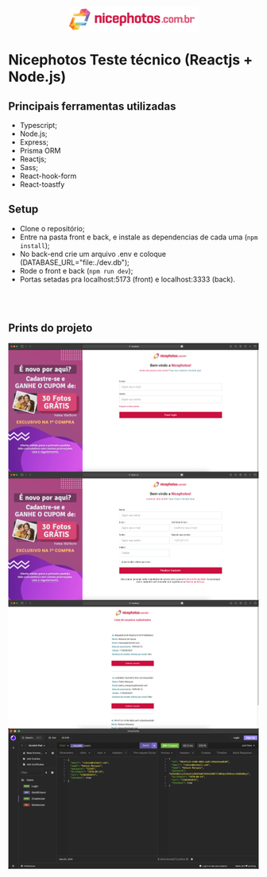 <p align="center">
   <img align="center" src="./.github/nicephotos.png" />
</p>

# Nicephotos Teste técnico (Reactjs + Node.js)

## Principais ferramentas utilizadas

- Typescript;
- Node.js;
- Express;
- Prisma ORM
- Reactjs;
- Sass;
- React-hook-form
- React-toastfy

## Setup

- Clone o repositório;
- Entre na pasta front e back, e instale as dependencias de cada uma (`npm install`);
- No back-end crie um arquivo .env e coloque (DATABASE_URL="file:./dev.db");
- Rode o front e back (`npm run dev`);
- Portas setadas pra localhost:5173 (front) e localhost:3333 (back).

<br />
<br />

## Prints do projeto

<p align="center">
   <img align="center" src="./.github/front1.png" >
   <br />
   <img align="center" src="./.github/front2.png" />
   <br />
   <img align="center" src="./.github/front3.png" />
   <br />
   <img align="center" src="./.github/backend.png" />
</p>